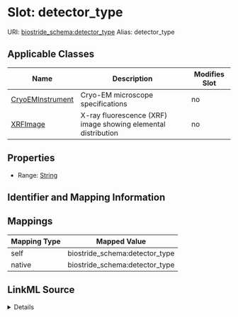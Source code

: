 

# Slot: detector_type 



URI: [biostride_schema:detector_type](https://w3id.org/biostride/schema/detector_type)
Alias: detector_type

<!-- no inheritance hierarchy -->





## Applicable Classes

| Name | Description | Modifies Slot |
| --- | --- | --- |
| [CryoEMInstrument](CryoEMInstrument.md) | Cryo-EM microscope specifications |  no  |
| [XRFImage](XRFImage.md) | X-ray fluorescence (XRF) image showing elemental distribution |  no  |






## Properties

* Range: [String](String.md)




## Identifier and Mapping Information







## Mappings

| Mapping Type | Mapped Value |
| ---  | ---  |
| self | biostride_schema:detector_type |
| native | biostride_schema:detector_type |




## LinkML Source

<details>
```yaml
name: detector_type
alias: detector_type
domain_of:
- CryoEMInstrument
- XRFImage
range: string

```
</details>